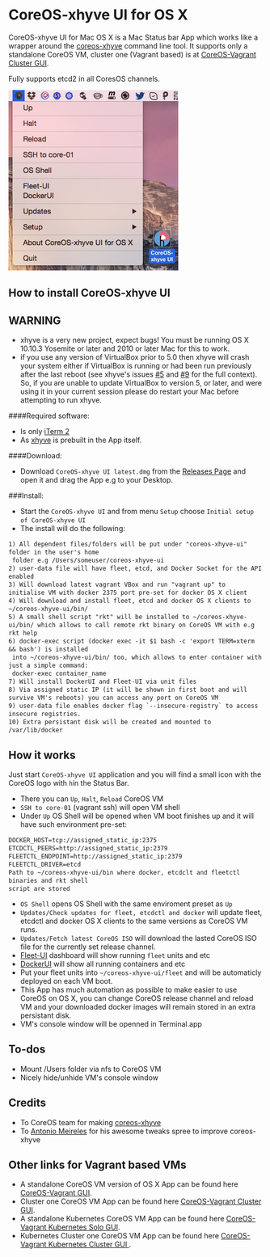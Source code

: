 CoreOS-xhyve UI for OS X
============================

CoreOS-xhyve UI for Mac OS X is a Mac Status bar App which works like a wrapper around the [coreos-xhyve](https://github.com/coreos/coreos-xhyve) command line tool. It supports only a standalone CoreOS VM, cluster one (Vagrant based) is at [CoreOS-Vagrant Cluster GUI](https://github.com/rimusz/coreos-osx-gui-cluster).

Fully supports etcd2 in all CoresOS channels.


![CoreOS-xhyve-UI](coreos-xhyve-ui.png "CoreOS-xhyve-UI")


How to install CoreOS-xhyve UI
----------

**WARNING**
 -----------
  - xhyve is a very new project, expect bugs! You must be running OS X 10.10.3 Yosemite or later and 2010 or later Mac for this to work.
  - if you use any version of VirtualBox prior to 5.0 then xhyve will crash your system either if VirtualBox is running or had been run previously after the last reboot (see xhyve's issues [#5](mist64/xhyve#5) and [#9](mist64/xhyve#9) for the full context). So, if you are unable to update VirtualBox to version 5, or later, and were using it in your current session please do restart your Mac before attempting to run xhyve.


####Required software:
* Is only [iTerm 2](http://www.iterm2.com/#/section/downloads) 
* As [xhyve](https://github.com/mist64/xhyve) is prebuilt in the App itself.

####Download:
* Download `CoreOS-xhyve UI latest.dmg` from the [Releases Page](https://github.com/rimusz/coreos-xhyve-ui/releases) and open it and drag the App e.g to your Desktop.

###Install:
* Start the `CoreOS-xhyve UI` and from menu `Setup` choose `Initial setup of CoreOS-xhyve UI` 
* The install will do the following:

````
1) All dependent files/folders will be put under "coreos-xhyve-ui" folder in the user's home 
 folder e.g /Users/someuser/coreos-xhyve-ui
2) user-data file will have fleet, etcd, and Docker Socket for the API enabled
3) Will download latest vagrant VBox and run "vagrant up" to initialise VM with docker 2375 port pre-set for docker OS X client
4) Will download and install fleet, etcd and docker OS X clients to ~/coreos-xhyve-ui/bin/
5) A small shell script "rkt" will be installed to ~/coreos-xhyve-ui/bin/ which allows to call remote rkt binary on CoreOS VM with e.g rkt help
6) docker-exec script (docker exec -it $1 bash -c 'export TERM=xterm && bash') is installed 
 into ~/coreos-xhyve-ui/bin/ too, which allows to enter container with just a simple command:
 docker-exec container_name 
7) Will install DockerUI and Fleet-UI via unit files
8) Via assigned static IP (it will be shown in first boot and will survive VM's reboots) you can access any port on CoreOS VM
9) user-data file enables docker flag `--insecure-registry` to access insecure registries.
10) Extra persistant disk will be created and mounted to /var/lib/docker
````

How it works
------------

Just start `CoreOS-xhyve UI` application and you will find a small icon with the CoreOS logo with `h`in the Status Bar.

* There you can `Up`, `Halt`, `Reload` CoreOS VM
* `SSH to core-01` (vagrant ssh) will open VM shell
* Under `Up` OS Shell will be opened when VM boot finishes up and it will have such environment pre-set:

````
DOCKER_HOST=tcp://assigned_static_ip:2375
ETCDCTL_PEERS=http://assigned_static_ip:2379
FLEETCTL_ENDPOINT=http://assigned_static_ip:2379
FLEETCTL_DRIVER=etcd
Path to ~/coreos-xhyve-ui/bin where docker, etcdclt and fleetctl binaries and rkt shell 
script are stored
```` 

* `OS Shell` opens OS Shell with the same enviroment preset as `Up`
* `Updates/Check updates for fleet, etcdctl and docker` will update fleet, etcdctl and docker OS X clients to the same versions as CoreOS VM runs.
* `Updates/Fetch latest CoreOS ISO` will download the lasted CoreOS ISO file for the currently set release channel. 
* [Fleet-UI](http://fleetui.com) dashboard will show running `fleet` units and etc
* [DockerUI](https://github.com/crosbymichael/dockerui) will show all running containers and etc
* Put your fleet units into `~/coreos-xhyve-ui/fleet` and will be automaticly deployed on each VM boot.
* This App has much automation as possible to make easier to use CoreOS on OS X, you can change CoreOS release channel and reload VM and your downloaded docker images will remain stored in an extra persistant disk.
* VM's console window will be openned in Terminal.app 

To-dos
-----------
* Mount /Users folder via nfs to CoreOS VM
* Nicely hide/unhide VM's console window

Credits
-----------
* To CoreOS team for making [coreos-xhyve](https://github.com/coreos/coreos-xhyve)
* To [Antonio Meireles](https://github.com/AntonioMeireles) for his awesome tweaks spree to improve coreos-xhyve

Other links for Vagrant based VMs
-----------
* A standalone CoreOS VM version of OS X App can be found here [CoreOS-Vagrant GUI](https://github.com/rimusz/coreos-osx-gui).
* Cluster one CoreOS VM App can be found here [CoreOS-Vagrant Cluster GUI](https://github.com/rimusz/coreos-osx-gui-cluster).
* A standalone Kubernetes CoreOS VM App can be found here [CoreOS-Vagrant Kubernetes Solo GUI](https://github.com/rimusz/coreos-osx-gui-kubernetes-solo).
* Kubernetes Cluster one CoreOS VM App can be found here [CoreOS-Vagrant Kubernetes Cluster GUI ](https://github.com/rimusz/coreos-osx-gui-kubernetes-cluster).

